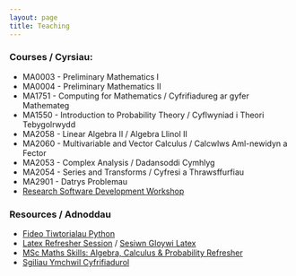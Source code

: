 ```yaml
---
layout: page
title: Teaching
---
```


### Courses / Cyrsiau:

  + MA0003 - Preliminary Mathematics I
  + MA0004 - Preliminary Mathematics II
  + MA1751 - Computing for Mathematics / Cyfrifiadureg ar gyfer Mathemateg
  + MA1550 - Introduction to Probability Theory / Cyflwyniad i Theori Tebygolrwydd
  + MA2058 - Linear Algebra II / Algebra Llinol II
  + MA2060 - Multivariable and Vector Calculus / Calcwlws Aml-newidyn a Fector
  + MA2053 - Complex Analysis / Dadansoddi Cymhlyg
  + MA2054 - Series and Transforms / Cyfresi a Thrawsffurfiau
  + MA2901 - Datrys Problemau
  + [Research Software Development Workshop](https://vknight.org/rsd/)


### Resources / Adnoddau

  + [Fideo Tiwtorialau Python](/teaching/tiwtorialau-python/)
  + [Latex Refresher Session](/teaching/latex-refresher/) / [Sesiwn Gloywi Latex](/teaching/latex-refresher/cy/)
  + [MSc Maths Skills: Algebra, Calculus & Probability Refresher](/MSc_week_0/maths_skills.pdf)
  + [Sgiliau Ymchwil Cyfrifiadurol](https://sgiliauymchwilcyfrifiadurol.github.io/)